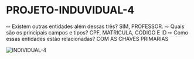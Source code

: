 # PROJETO-INDUVIDUAL-4
⇨ Existem outras entidades além dessas três?
SIM, PROFESSOR.
⇨ Quais são os principais campos e tipos?
CPF, MATRICULA, CODIGO E ID
⇨ Como essas entidades estão relacionadas?
COM AS CHAVES PRIMARIAS


![INDIVIDUAL-4](https://user-images.githubusercontent.com/99221907/226135290-971f7d00-ad5e-4a53-bf3d-33792769a0ad.png)
